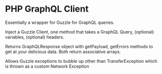 # PHP GraphQL Client

Essentially a wrapper for Guzzle for GraphQL queries.

Inject a Guzzle Client, one method that takes a GraphQL Query, (optional) variables, (optional) headers.
 
Returns GraphQLResponse object with getPayload, getErrors methods to get at your delicious data. Both return associative arrays.

Allows Guzzle exceptions to bubble up other than TransferException which is thrown as a custom Network Exception

